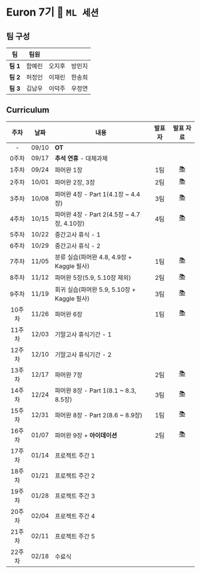 # Euron 7기 🐣 ```ML 세션```

## 팀 구성

|팀|팀원| | |
|---|---|---|---|
|**팀 1**|함예린|오지후|방민지|
|**팀 2**|허정인|이재린|한송희|
|**팀 3**|김남우|이덕주|우정연|

## Curriculum
|주차|날짜|내용|발표자|발표 자료|
|:-:|:---:|---------------|:---:|:-:|
|-|09/10|**OT**|||
|0주차|09/17|**추석 연휴** - 대체과제|||
|1주차|09/24|파머완 1장|1팀|[📚](https://github.com/Ewha-Euron/7th-ML/blob/b6c986f6c7acc8640a2b3caf06f5c2b115391394/Week1_1%E1%84%90%E1%85%B5%E1%86%B7_%E1%84%87%E1%85%A1%E1%86%AF%E1%84%91%E1%85%AD%E1%84%8C%E1%85%A1%E1%84%85%E1%85%AD.pdf)|
|2주차|10/01|파머완 2장, 3장|2팀|[📚](https://github.com/Ewha-Euron/7th-ML/blob/c494bc998e933b4e54a91e10552363cad72437c9/Euron%202%E1%84%8C%E1%85%AE%E1%84%8E%E1%85%A1%20%E1%84%87%E1%85%A1%E1%86%AF%E1%84%91%E1%85%AD%E1%84%8C%E1%85%A1%E1%84%85%E1%85%AD_2%E1%84%90%E1%85%B5%E1%86%B7.pdf)|
|3주차|10/08|파머완 4장 - Part 1(4.1장 ~  4.4장)|3팀|[📚](https://github.com/Ewha-Euron/7th-ML/blob/4dde8f420450feac9ab399651576b9f819c2737a/Euron_3%E1%84%8C%E1%85%AE%E1%84%8E%E1%85%A1%20%E1%84%87%E1%85%A1%E1%86%AF%E1%84%91%E1%85%AD%E1%84%8C%E1%85%A1%E1%84%85%E1%85%AD_3%E1%84%90%E1%85%B5%E1%86%B7.pdf)|
|4주차|10/15|파머완 4장 - Part 2(4.5장 ~ 4.7장, 4.10장)|4팀|[📚](https://github.com/Ewha-Euron/7th-ML/blob/b52f4b0b3a49c56cf131953372a5763f2fcd8227/ML_4%E1%84%8C%E1%85%AE%E1%84%8E%E1%85%A1_%E1%84%87%E1%85%A1%E1%86%AF%E1%84%91%E1%85%AD.pdf)|
|5주차|10/22|중간고사 휴식 - 1|||
|6주차|10/29|중간고사 휴식 - 2|||
|7주차|11/05|분류 실습(파머완 4.8, 4.9장 + Kaggle 필사)|1팀|[📚](https://github.com/Ewha-Euron/7th-ML/blob/4755085bf21dcf7d9ca3748460d627462c773c26/Euron%207%E1%84%8C%E1%85%AE%E1%84%8E%E1%85%A1%20%E1%84%87%E1%85%A1%E1%86%AF%E1%84%91%E1%85%AD%E1%84%8C%E1%85%A1%E1%84%85%E1%85%AD_1%E1%84%90%E1%85%B5%E1%86%B7.pdf)|
|8주차|11/12|파머완 5장(5.9, 5.10장 제외)|2팀|[📚]( )|
|9주차|11/19|회귀 실습(파머완 5.9, 5.10장 + Kaggle 필사)|3팀|[📚]( )|
|10주차|11/26|파머완 6장|1팀|[📚]( )|
|11주차|12/03|기말고사 휴식기간 - 1|||
|12주차|12/10|기말고사 휴식기간 - 2|||
|13주차|12/17|파머완 7장|2팀|[📚]( )|
|14주차|12/24|파머완 8장 - Part 1(8.1 ~ 8.3, 8.5장)|3팀|[📚]( )|
|15주차|12/31|파머완 8장 - Part 2(8.6 ~ 8.9장)|1팀|[📚]( )|
|16주차|01/07|파머완 9장 + **아이데이션**|2팀|[📚]( )|
|17주차|01/14|프로젝트 주간 1|||
|18주차|01/21|프로젝트 주간 2|||
|19주차|01/28|프로젝트 주간 3|||
|20주차|02/04|프로젝트 주간 4|||
|21주차|02/11|프로젝트 주간 5|||
|22주차|02/18|수료식|||
